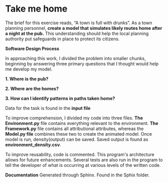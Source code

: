 # Take me home
The brief for this exercise reads, “A town is full with drunks”. As a town planning personnel, __create a model that simulates likely routes home after a night at the pub.__ This understanding should help the local planning authority put safeguards in place to protect its citizens.


__Software Design Process__


In approaching this work, I divided the problem into smaller chunks, beginning by answering three primary questions that I thought would help me develop my model.

__1.	Where is the pub?__

__2.	Where are the homes?__ 

__3.	How can I identify patterns in paths taken home?__ 


Data for the task is found in the __input file__


To improve comprehension, I divided my code into three files. __The Environment.py__ file contains everything relevant to the environment. __The Framework.py__ file contains all attributional attributes, whereas the __Model.py file__ combines these two to create the animated model. Once model is run, density(output) can be saved. Saved output is found as __environment_density.csv__.


To improve reusability, code is commented. This program's architecture allows for future enhancements. Several tests are also run in the program to tell the developer of what is occurring at various levels of the written code.


__Documentation__
Generated through Sphinx. Found in the Sphix folder. 
